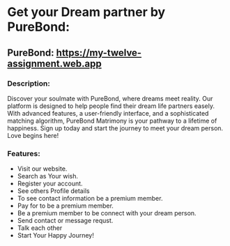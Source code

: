 # Get your Dream partner by PureBond:
## PureBond: https://my-twelve-assignment.web.app

### Description:
Discover your soulmate with PureBond, where dreams meet reality. Our platform is designed to help people find their dream life partners easely. With advanced features, a user-friendly interface, and a sophisticated matching algorithm, PureBond Matrimony is your pathway to a lifetime of happiness. Sign up today and start the journey to meet your dream person. Love begins here!

### Features:
- Visit our website.
- Search as Your wish.
- Register your account.
- See others Profile details
- To see contact information be a premium member.
- Pay for to be a premium member.
- Be a premium member to be connect with your dream person.
- Send contact or message requst.
- Talk each other
- Start Your Happy Journey!

